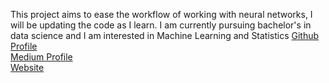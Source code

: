 This project aims to ease the workflow of working with neural networks, I will be updating the code as I learn. 
I am currently pursuing bachelor's in data science and I am interested in Machine Learning and Statistics
<a href='https://github.com/aayush1036/'> Github Profile </a><br>
<a href='https://aayushmaan1306.medium.com/'> Medium Profile</a><br>
<a href='https://aayush1036.github.io/profile_website/'>Website</a><br>